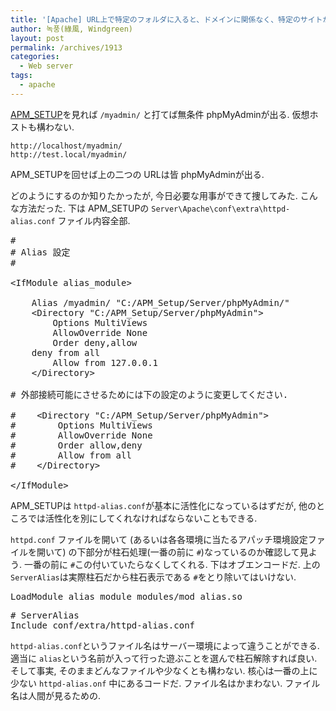 ```yaml
---
title: '[Apache] URL上で特定のフォルダに入ると、ドメインに関係なく、特定のサイトが出るようにする方法'
author: 녹풍(綠風, Windgreen)
layout: post
permalink: /archives/1913
categories:
  - Web server
tags:
  - apache
---
```

[APM_SETUP][1]を見れば `/myadmin/` と打てば無条件 phpMyAdminが出る. 仮想ホストも構わない.

`http://localhost/myadmin/`  
`http://test.local/myadmin/`

APM_SETUPを回せば上の二つの URLは皆 phpMyAdminが出る.

どのようにするのか知りたかったが, 今日必要な用事ができて捜してみた. こんな方法だった. 下は APM_SETUPの `Server\Apache\conf\extra\httpd-alias.conf` ファイル内容全部.

<pre>#
# Alias 設定
#

&lt;IfModule alias_module&gt;

    Alias /myadmin/ "C:/APM_Setup/Server/phpMyAdmin/"
    &lt;Directory "C:/APM_Setup/Server/phpMyAdmin"&gt;
        Options MultiViews
        AllowOverride None
        Order deny,allow
	deny from all
        Allow from 127.0.0.1
    &lt;/Directory&gt;

# 外部接続可能にさせるためには下の設定のように変更してください.

#    &lt;Directory "C:/APM_Setup/Server/phpMyAdmin"&gt;
#        Options MultiViews
#        AllowOverride None
#        Order allow,deny
#        Allow from all
#    &lt;/Directory&gt;

&lt;/IfModule&gt;</pre>

APM_SETUPは `httpd-alias.conf`が基本に活性化になっているはずだが, 他のところでは活性化を別にしてくれなければならないこともできる.

`httpd.conf` ファイルを開いて (あるいは各各環境に当たるアパッチ環境設定ファイルを開いて) の下部分が柱石処理(一番の前に `#`)なっているのか確認して見よう. 一番の前に `#`この付いていたらなくしてくれる. 下はオブエンコードだ. 上の `ServerAlias`は実際柱石だから柱石表示である `#`をとり除いてはいけない.

<pre>LoadModule alias_module modules/mod_alias.so</pre>

<pre># ServerAlias
Include conf/extra/httpd-alias.conf</pre>

`httpd-alias.conf`というファイル名はサーバー環境によって違うことができる. 適当に `alias`という名前が入って行った遊ぶことを選んで柱石解除すれば良い. そして事実, そのままどんなファイルや少なくとも構わない. 核心は一番の上に少ない `httpd-alias.onf` 中にあるコードだ. ファイル名はかまわない. ファイル名は人間が見るための.

 [1]: http://translate.google.co.kr/translate?sl=ko&tl=ja&js=n&prev=_t&hl=ko&ie=UTF-8&eotf=1&u=http%3A%2F%2Fwww.apmsetup.com%2F&act=url